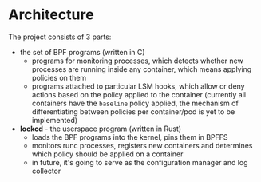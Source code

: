 # Architecture

The project consists of 3 parts:

- the set of BPF programs (written in C)
  - programs for monitoring processes, which detects whether new processes
    are running inside any container, which means applying policies on them
  - programs attached to particular LSM hooks, which allow or deny actions
    based on the policy applied to the container (currently all containers have
    the `baseline` policy applied, the mechanism of differentiating between
    policies per container/pod is yet to be implemented)
- **lockcd** - the userspace program (written in Rust)
  - loads the BPF programs into the kernel, pins them in BPFFS
  - monitors runc processes, registers new containers and determines which
    policy should be applied on a container
  - in future, it's going to serve as the configuration manager and log
    collector
